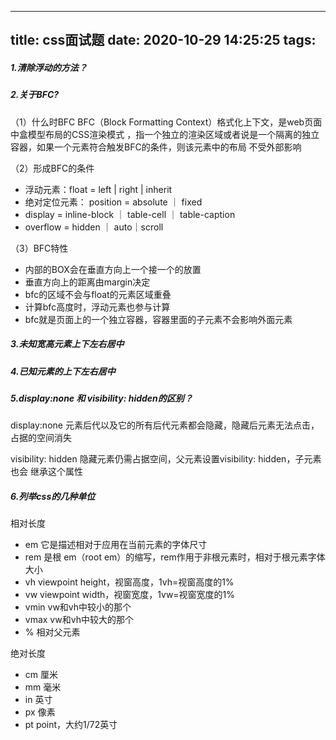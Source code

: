 <!--
 * @Author: your name
 * @Date: 2021-10-29 14:25:25
 * @LastEditTime: 2021-12-20 16:22:51
 * @LastEditors: your name
 * @Description: 打开koroFileHeader查看配置 进行设置: https://github.com/OBKoro1/koro1FileHeader/wiki/%E9%85%8D%E7%BD%AE
 * @FilePath: /carrblog/source/_posts/css面试题.md
-->
---
title: css面试题
date: 2020-10-29 14:25:25
tags:
---

##### 1.清除浮动的方法？

##### 2.关于BFC?
（1）什么时BFC
BFC（Block Formatting Context）格式化上下文，是web页面中盒模型布局的CSS渲染模式
，指一个独立的渲染区域或者说是一个隔离的独立容器，如果一个元素符合触发BFC的条件，则该元素中的布局
不受外部影响

（2）形成BFC的条件
- 浮动元素：float = left | right | inherit
- 绝对定位元素： position = absolute ｜ fixed
- display = inline-block ｜ table-cell ｜ table-caption
- overflow = hidden ｜ auto｜scroll

（3）BFC特性
- 内部的BOX会在垂直方向上一个接一个的放置
- 垂直方向上的距离由margin决定
- bfc的区域不会与float的元素区域重叠
- 计算bfc高度时，浮动元素也参与计算
- bfc就是页面上的一个独立容器，容器里面的子元素不会影响外面元素


##### 3.未知宽高元素上下左右居中

##### 4.已知元素的上下左右居中

##### 5.display:none 和 visibility: hidden的区别？
display:none 元素后代以及它的所有后代元素都会隐藏，隐藏后元素无法点击，占据的空间消失

visibility: hidden 隐藏元素仍需占据空间，父元素设置visibility: hidden，子元素也会
继承这个属性

##### 6.列举css的几种单位
相对长度
- em    它是描述相对于应用在当前元素的字体尺寸
- rem   是根 em（root em）的缩写，rem作用于非根元素时，相对于根元素字体大小
- vh    viewpoint height，视窗高度，1vh=视窗高度的1%
- vw    viewpoint width，视窗宽度，1vw=视窗宽度的1%
- vmin  vw和vh中较小的那个
- vmax  vw和vh中较大的那个
- %     相对父元素   

绝对长度
- cm    厘米
- mm    毫米
- in    英寸
- px    像素
- pt    point，大约1/72英寸
